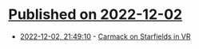 # [Published on 2022-12-02](index.md)

* [2022-12-02, 21:49:10](https://news.ycombinator.com/item?id=33837401) - [Carmack on Starfields in VR](https://twitter.com/id_aa_carmack/status/1598792396191375361)

